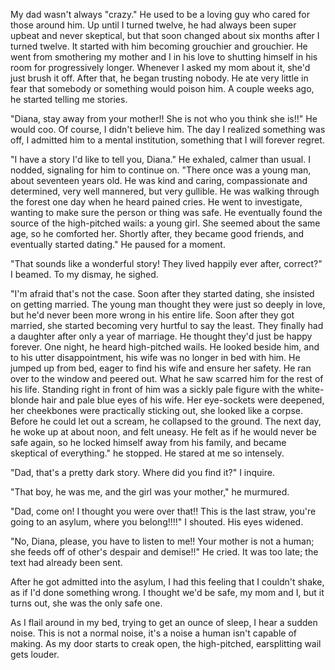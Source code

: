 My dad wasn't always "crazy." He used to be a loving guy who cared for those around him. Up until I turned twelve, he had always been super upbeat and never skeptical, but that soon changed about six months after I turned twelve. It started with him becoming grouchier and grouchier. He went from smothering my mother and I in his love to shutting himself in his room for progressively longer. Whenever I asked my mom about it, she'd just brush it off. After that, he began trusting nobody. He ate very little in fear that somebody or something would poison him. A couple weeks ago, he started telling me stories.

"Diana, stay away from your mother!! She is not who you think she is!!" He would coo. Of course, I didn't believe him. The day I realized something was off, I admitted him to a mental institution, something that I will forever regret.

"I have a story I'd like to tell you, Diana." He exhaled, calmer than usual. I nodded, signaling for him to continue on. "There once was a young man, about seventeen years old. He was kind and caring, compassionate and determined, very well mannered, but very gullible. He was walking through the forest one day when he heard pained cries. He went to investigate, wanting to make sure the person or thing was safe. He eventually found the source of the high-pitched wails: a young girl. She seemed about the same age, so he comforted her. Shortly after, they became good friends, and eventually started dating." He paused for a moment.

"That sounds like a wonderful story! They lived happily ever after, correct?" I beamed. To my dismay, he sighed.

"I'm afraid that's not the case. Soon after they started dating, she insisted on getting married. The young man thought they were just so deeply in love, but he'd never been more wrong in his entire life. Soon after they got married, she started becoming very hurtful to say the least. They finally had a daughter after only a year of marriage. He thought they'd just be happy forever. One night, he heard high-pitched wails. He looked beside him, and to his utter disappointment, his wife was no longer in bed with him. He jumped up from bed, eager to find his wife and ensure her safety. He ran over to the window and peered out. What he saw scarred him for the rest of his life. Standing right in front of him was a sickly pale figure with the white-blonde hair and pale blue eyes of his wife. Her eye-sockets were deepened, her cheekbones were practically sticking out, she looked like a corpse. Before he could let out a scream, he collapsed to the ground. The next day, he woke up at about noon, and felt uneasy. He felt as if he would never be safe again, so he locked himself away from his family, and became skeptical of everything." he stopped. He stared at me so intensely.

"Dad, that's a pretty dark story. Where did you find it?" I inquire.

"That boy, he was me, and the girl was your mother," he murmured.

"Dad, come on! I thought you were over that!! This is the last straw, you're going to an asylum, where you belong!!!!" I shouted. His eyes widened.

"No, Diana, please, you have to listen to me!! Your mother is not a human; she feeds off of other's despair and demise!!" He cried. It was too late; the text had already been sent.

After he got admitted into the asylum, I had this feeling that I couldn't shake, as if I'd done something wrong. I thought we'd be safe, my mom and I, but it turns out, she was the only safe one.

As I flail around in my bed, trying to get an ounce of sleep, I hear a sudden noise. This is not a normal noise, it's a noise a human isn't capable of making. As my door starts to creak open, the high-pitched, earsplitting wail gets louder.